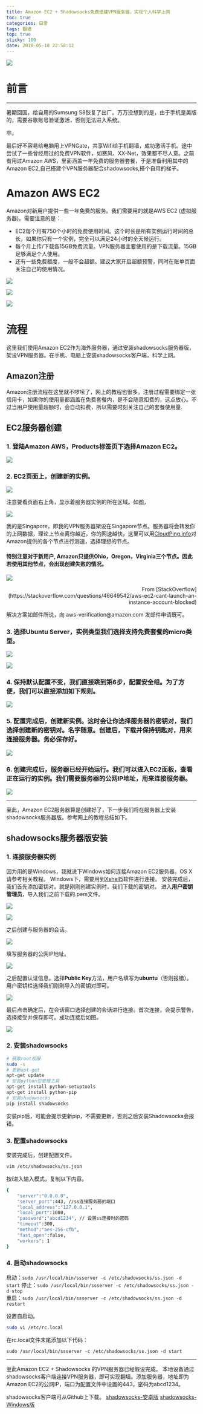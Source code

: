 ```yaml
---
title: Amazon EC2 + Shadowsocks免费搭建VPN服务器，实现个人科学上网
toc: true
categories: 日常
tags: 翻墙
top: true
sticky: 100
date: 2018-05-18 22:58:12
---
```




<!-- /blog/uploads/post_pics/XXX.png -->

![](/blog/uploads/post_pics/AWS/header.jpg)

# 前言
<hr>
暑期回国，给自用的Sumsung S8恢复了出厂。万万没想到的是，由于手机是美版的，需要谷歌账号验证激活，否则无法进入系统。

卒。

最后好不容易给电脑用上VPNGate，共享Wifi给手机翻墙，成功激活手机。途中尝试了一些曾经用过的免费VPN软件，如赛风、XX-Net，效果都不尽人意。之前有用过Amazon AWS，里面涵盖一年免费的服务器套餐，于是准备利用其中的Amazon EC2,自己搭建个VPN服务器配合shadowsocks,搭个自用的梯子。

<!-- more -->

# Amazon AWS EC2
Amazon对新用户提供一些一年免费的服务。我们需要用的就是AWS EC2
(虚拟服务器)。需要注意的是：
* EC2每个月有750个小时的免费使用时间。这个时长是所有实例运行时间的总长，如果你只有一个实例，完全可以满足24小时的全天候运行。
* 每个月上传/下载各15GB免费流量。VPN服务器主要使用的是下载流量。15GB足够满足个人使用。
* 还有一些免费额度，一般不会超额。建议大家开启超额预警，同时在账单页面关注自己的使用情况。

![](/blog/uploads/post_pics/AWS/billing.png)

![](/blog/uploads/post_pics/AWS/usage.png)

![](/blog/uploads/post_pics/AWS/alert.png)


# 流程
这里我们使用Amazon EC2作为海外服务器，通过安装shadowsocks服务器版，架设VPN服务器。在手机、电脑上安装shadowsocks客户端，科学上网。

## Amazon注册
Amazon注册流程在这里就不啰嗦了，网上的教程也很多。注册过程需要绑定一张信用卡，如果你的使用量都涵盖在免费套餐内，是不会随意扣费的，这点放心。不过当用户使用量超额时，会自动扣费，所以需要时刻关注自己的套餐使用量.

## EC2服务器创建
### 1. 登陆Amazon AWS，Products标签页下选择Amazon EC2。

![](/blog/uploads/post_pics/AWS/EC2.png)


### 2. EC2页面上，创建新的实例。

![](/blog/uploads/post_pics/AWS/create.png)

注意要看页面右上角，显示着服务器实例的所在区域。如图，

![](/blog/uploads/post_pics/AWS/region.png)

我的是Singapore，即我的VPN服务器架设在Singapore节点。服务器将会转发你的上网数据，理论上节点离你越近，你的网速越快。这里可以用[CloudPing.info](http://www.cloudping.info/)对Amazon提供的各个节点进行测速，选择理想的节点。

#### **特别注意**对于新用户, Amazon只提供**Ohio，Oregon，Virginia**三个节点。因此若使用其他节点，会出现创建失败的情况。

![](/blog/uploads/post_pics/AWS/email.png)
<p align="right">From [StackOverflow](https://stackoverflow.com/questions/46649542/aws-ec2-cant-launch-an-instance-account-blocked)</p>
解决方案如邮件所说，向 aws-verification@amazon.com 发邮件申请既可。

### 3. 选择Ubuntu Server，实例类型我们选择支持免费套餐的micro类型。

![](/blog/uploads/post_pics/AWS/ubuntu.png)

![](/blog/uploads/post_pics/AWS/micro.png)

### 4. 保持默认配置不变，我们直接跳到第6步，配置安全组。为了方便，我们可以直接添加如下规则。

![](/blog/uploads/post_pics/AWS/security.png)

### 5. 配置完成后，创建新实例。这时会让你选择服务器的密钥对，我们选择创建新的密钥对。名字随意。创建后，下载并**保持**钥匙对，用来连接服务器。**务必保存好**。

![](/blog/uploads/post_pics/AWS/key.png)


### 6. 创建完成后，服务器已经开始运行。我们可以进入EC2面板，查看正在运行的实例。我们需要服务器的公网IP地址，用来连接服务器。

![](/blog/uploads/post_pics/AWS/dashboard.png)
<hr>
至此，Amazon EC2服务器算是创建好了，下一步我们将在服务器上安装shadowsocks服务器版。参考网上的教程总结如下。

## shadowsocks服务器版安装
### 1. 连接服务器实例
因为用的是Windows，我就说下Windows如何连接Amazon EC2服务器。OS X请参考相关教程。
Windows下，需要用到[Xshell5](http://sw.bos.baidu.com/sw-search-sp/software/a69a658e568d8/Xshell_5.0.1333.exe)软件进行连接。
安装完成后，我们首先添加密钥对。就是刚刚创建实例时，我们下载的密钥对。
进入**用户密钥管理员**，导入我们之前下载的.pem文件。

![](/blog/uploads/post_pics/AWS/keymgr.png)

![](/blog/uploads/post_pics/AWS/import.png)

之后创建与服务器的会话。

![](/blog/uploads/post_pics/AWS/newsession.png)

填写服务器的公网IP地址。

![](/blog/uploads/post_pics/AWS/hostip.png)

之后配置认证信息。选择**Public Key**方法，用户名填写为**ubuntu**（否则报错）。用户密钥栏选择我们刚刚导入的密钥对即可。

![](/blog/uploads/post_pics/AWS/authentication.png)

最后点击确定后，在会话窗口选择创建的会话进行连接。首次连接，会提示警告，选择接受并保存即可。成功连接后如图。

![](/blog/uploads/post_pics/AWS/connect.png)

### 2. 安装shadowsocks

``` bash
# 获取root权限
sudo -s
# 更新apt-get
apt-get update
# 安装python包管理工具
apt-get install python-setuptools
apt-get install python-pip
# 安装shadowsocks
pip install shadowsocks
```

安装pip后，可能会提示更新pip，不需要更新，否则之后安装Shadowsocks会报错。

### 3. 配置shadowsocks
安装完成后，创建配置文件。
``` bash
vim /etc/shadowsocks/ss.json  
```

按i进入输入模式，复制以下内容。
``` bash
{
    "server":"0.0.0.0",
    "server_port":443, //ss连接服务器的端口
    "local_address":"127.0.0.1",
    "local_port":1080,
    "password":"abcd1234", // 设置ss连接时的密码
    "timeout":300,
    "method":"aes-256-cfb",
    "fast_open":false,
    "workers": 1
}
```

### 4. 启动shadowsocks
启动：`sudo /usr/local/bin/ssserver -c /etc/shadowsocks/ss.json -d start`
停止：`sudo /usr/local/bin/ssserver -c /etc/shadowsocks/ss.json -d stop`  
重启：`sudo /usr/local/bin/ssserver -c /etc/shadowsocks/ss.json -d restart`

设置自启动。
``` bash
sudo vi /etc/rc.local
```
在rc.local文件末尾添加以下代码：

`sudo /usr/local/bin/ssserver -c /etc/shadowsocks/ss.json -d start`

<hr>
至此Amazon EC2 + Shadowsocks 的VPN服务器已经假设完成。
本地设备通过shadowsocks客户端连接VPN服务器，即可实现翻墙。添加服务器，地址即为Amazon EC2的公网IP，端口为配置文件中设置的443，密码为abcd1234。

shadowsocks客户端可从Github上下载。
[shadowsocks-安卓版](https://github.com/shadowsocks/shadowsocks-android/releases)
[shadowsocks-Windows版](https://github.com/shadowsocks/shadowsocks-windows/releases)
